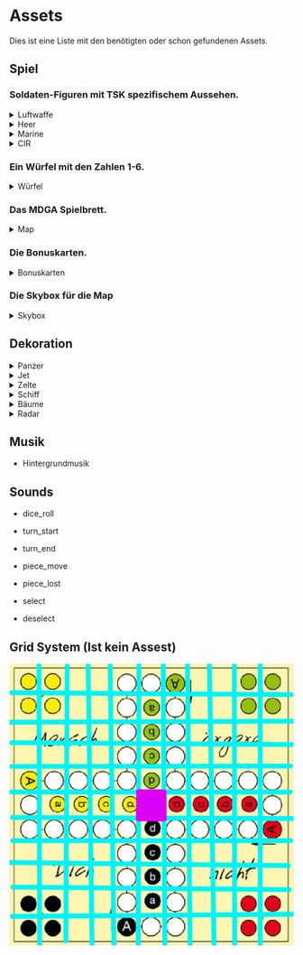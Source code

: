 # Assets
Dies ist eine Liste mit den benötigten oder schon gefundenen Assets.

## Spiel
### Soldaten-Figuren mit TSK spezifischem Aussehen.
<details>
  <summary markdown="span">Luftwaffe</summary>
  
- Model ([Credit](./Assets/figure_model_credit.txt)) <br>
  ![Lw Model](./Assets/Lw/lw_figure.png)
</details>

<details>
  <summary markdown=„span“>Heer</summary>
  
- Model ([Credit](./Assets/figure_model_credit.txt)) <br>
  ![Heer Model](./Assets/Heer/heer.png)
</details>

<details>
  <summary markdown=„span“>Marine</summary>
  
- Model ([Credit](./Assets/figure_model_credit.txt)) <br>
  ![Marine Model](./Assets/Marine/marine.png)
</details>

<details>
  <summary markdown=„span“>CIR</summary>
  
- Model ([Credit](./Assets/figure_model_credit.txt)) <br>
  ![CIR Model](./Assets/CIR/cir.png)
</details>


### Ein Würfel mit den Zahlen 1-6.
<details>
    <summary markdown="span">Würfel</summary>

- [Model](./Assets/dice/dice.zip)
- [Credit](./Assets/dice/dice_credit.txt)
- ![tank](./Assets/dice/dice.png)
</details>

### Das MDGA Spielbrett.
<details>
    <summary markdown="span">Map</summary>

- ![Map1](./Assets/Map/map1.png)
- ![Map2](./Assets/Map/map2.png)
 - ![Map2](./Assets/Map/map3.png)
</details>

### Die Bonuskarten.
<details>
    <summary markdown="span">Bonuskarten</summary>

- ![Powercards](./Assets/powercards.png)
</details>

### Die Skybox für die Map
<details>
    <summary markdown="span">Skybox</summary>

- [Credit](./Assets/skybox/skybox_credit.txt)
- ![skybox](./Assets/skybox/skybox.webp)
</details>

## Dekoration
<details>
    <summary markdown="span">Panzer</summary>

- [Model](./Assets/tank/Tank.fbx)
- [Credit](./Assets/tank/tank_credit.txt)
- ![tank](./Assets/tank/tank.png)
</details>

<details>
    <summary markdown="span">Jet</summary>

- [Model](./Assets/jet/jet.zip)
- [Credit](./Assets/jet/jet_credit.txt)
- ![tank](./Assets/jet/jet.png)
</details>

<details>
    <summary markdown="span">Zelte</summary>

- [Tent 1 Model](./Assets/tent/tent1.fbx)
- [Tent 1 Credit](./Assets/tent/tent1_credit.txt)
- Tent 1 Screenshot:
![Tent 1](./Assets/tent/tent1.png)
- [Tent 2 Model](./Assets/tent/tent2.fbx)
- [Tent 2 Credit](./Assets/tent/tent2_credit.txt)
- Tent 2 Screenshot:
![Tent 2](./Assets/tent/tent2.png)
</details>

<details>
    <summary markdown="span">Schiff</summary>

- [Model](./Assets/ship/ship.zip)
- [Credit](./Assets/ship/ship_credit.txt)
- ![tank](./Assets/ship/ship.png)
</details>

<details>
    <summary markdown="span">Bäume</summary>

- [Tree 1 Model](./Assets/Trees/tree1.zip)
- [Tree 1 Credit](./Assets/Trees/tree1_credit.txt)
- Tree 1 Screenshot:
  ![Tree 1](./Assets/Trees/tree1.png)
- [Tree 2 Model](./Assets/Trees/tree2.zip)
- [Tree 2 Credit](./Assets/Trees/tree2_credit.txt)
- Tree 2 Screenshot:
  ![Tent 2](./Assets/Trees/tree2.png)
- [Tree 3 Model](./Assets/Trees/tree3.blend)
- [Tree 3 Credit](./Assets/Trees/tree3_credit.txt)
- Tree 3 Screenshot:
  ![Tent 3](./Assets/Trees/tree3.png)
</details>

<details>
    <summary markdown="span">Radar</summary>

- [Radar Model](./Assets/radar/RADAR.blend)
- [Radar Credit](./Assets/radar/radar_credit.txt)
- Radar Screenshot:
  ![Radar](./Assets/radar/radar.png)
</details>

## Musik
- Hintergrundmusik

## Sounds
- dice_roll

- turn_start
- turn_end

- piece_move
- piece_lost

- select
- deselect

## Grid System (Ist kein Assest)
![mdga_grid](../Implementierungsphase/Extras/mdga_grid.png)